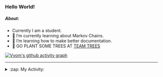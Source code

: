 ### Hello World!

##### About:
- Currently I am a student.
- 🌱 I’m currently learning about Markov Chains.
- 🌱 I’m learning how to make better documentation.
- 🌱 GO PLANT SOME TREES AT [TEAM TREES](https://teamtrees.org/)

[![Vyom's github activity graph](https://activity-graph.herokuapp.com/graph?username=Vyvy-vi)](https://github.com/ashutosh00710/github-readme-activity-graph)

---
<details>
  <summary>:zap: My Activity:</summary>
  
<!--START_SECTION:waka-->
![Code Time](http://img.shields.io/badge/Code%20Time-795%20hrs%2037%20mins-blue)

**I'm a Night 🦉** 

```text
🌞 Morning    68 commits     ██░░░░░░░░░░░░░░░░░░░░░░░   9.44% 
🌆 Daytime    167 commits    █████░░░░░░░░░░░░░░░░░░░░   23.19% 
🌃 Evening    232 commits    ████████░░░░░░░░░░░░░░░░░   32.22% 
🌙 Night      253 commits    ████████░░░░░░░░░░░░░░░░░   35.14%

```
📅 **I'm Most Productive on Sunday** 

```text
Monday       68 commits     ██░░░░░░░░░░░░░░░░░░░░░░░   9.44% 
Tuesday      129 commits    ████░░░░░░░░░░░░░░░░░░░░░   17.92% 
Wednesday    117 commits    ████░░░░░░░░░░░░░░░░░░░░░   16.25% 
Thursday     95 commits     ███░░░░░░░░░░░░░░░░░░░░░░   13.19% 
Friday       92 commits     ███░░░░░░░░░░░░░░░░░░░░░░   12.78% 
Saturday     69 commits     ██░░░░░░░░░░░░░░░░░░░░░░░   9.58% 
Sunday       150 commits    █████░░░░░░░░░░░░░░░░░░░░   20.83%

```


📊 **This Week I Spent My Time On** 

```text
🔥 Editors: 
VS Code                  42 mins             ████████████████████████░   99.13% 
Vim                      0 secs              ░░░░░░░░░░░░░░░░░░░░░░░░░   0.87%

🐱‍💻 Projects: 
blog                     42 mins             ████████████████████████░   99.13% 
Unknown Project          0 secs              ░░░░░░░░░░░░░░░░░░░░░░░░░   0.87%

```


 Last Updated on 20/05/2022 16:04:50 UTC
<!--END_SECTION:waka-->
</details>
